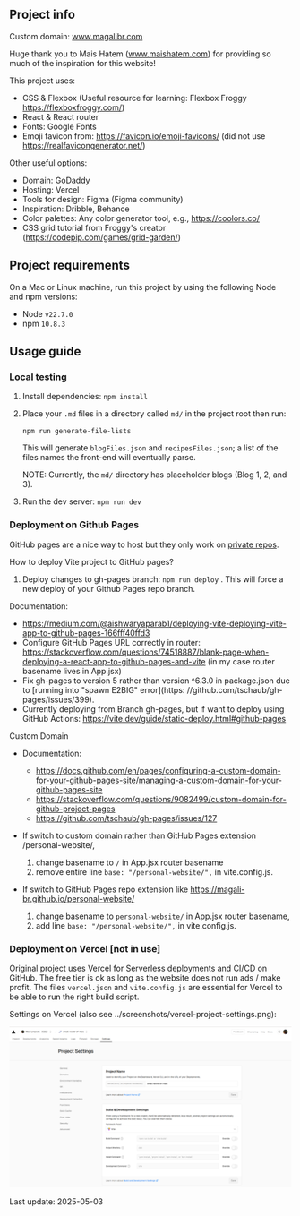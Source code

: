 ## Project info

Custom domain: www.magalibr.com

Huge thank you to Mais Hatem (www.maishatem.com) for providing so much of the inspiration for this website!

This project uses:
- CSS & Flexbox (Useful resource for learning: Flexbox Froggy https://flexboxfroggy.com/)
- React & React router
- Fonts: Google Fonts
- Emoji favicon from: https://favicon.io/emoji-favicons/ (did not use https://realfavicongenerator.net/)

Other useful options:
- Domain: GoDaddy
- Hosting: Vercel
- Tools for design: Figma (Figma community)
- Inspiration: Dribble, Behance
- Color palettes: Any color generator tool, e.g., https://coolors.co/ 
- CSS grid tutorial from Froggy's creator (https://codepip.com/games/grid-garden/)

## Project requirements

On a Mac or Linux machine, run this project by using the following Node and npm versions:
* Node `v22.7.0`
* npm `10.8.3`

## Usage guide

### Local testing

1. Install dependencies: `npm install`
1. Place your `.md` files in a directory called `md/` in the project root then run:

    ```
    npm run generate-file-lists
    ```
    This will generate `blogFiles.json` and `recipesFiles.json`; a list of the files names the front-end will eventually parse. 

    NOTE: Currently, the `md/` directory has placeholder blogs (Blog 1, 2, and 3).

1. Run the dev server: `npm run dev`

### Deployment on Github Pages

GitHub pages are a nice way to host but they only work on [private repos](https://docs.github.com/en/pages/getting-started-with-github-pages/about-github-pages).

How to deploy Vite project to GitHub pages? 
1. Deploy changes to gh-pages branch: `npm run deploy` . This will force a new deploy of your Github Pages repo branch.

Documentation:
* https://medium.com/@aishwaryaparab1/deploying-vite-deploying-vite-app-to-github-pages-166fff40ffd3
* Configure GitHub Pages URL correctly in router: https://stackoverflow.com/questions/74518887/blank-page-when-deploying-a-react-app-to-github-pages-and-vite (in my case router basename lives in App.jsx)
* Fix gh-pages to version 5 rather than version ^6.3.0 in package.json due to [running into  "spawn E2BIG" error](https: //github.com/tschaub/gh-pages/issues/399).
* Currently deploying from Branch gh-pages, but if want to deploy using GitHub Actions: https://vite.dev/guide/static-deploy.html#github-pages

Custom Domain
* Documentation: 
  * https://docs.github.com/en/pages/configuring-a-custom-domain-for-your-github-pages-site/managing-a-custom-domain-for-your-github-pages-site 
  * https://stackoverflow.com/questions/9082499/custom-domain-for-github-project-pages 
  * https://github.com/tschaub/gh-pages/issues/127
* If switch to custom domain rather than GitHub Pages extension /personal-website/, 
  1. change basename to `/` in App.jsx router basename
  1. remove entire line `base: "/personal-website/",` in vite.config.js. 
  

* If switch to GitHub Pages repo extension like https://magali-br.github.io/personal-website/
  1. change basename to `personal-website/` in App.jsx router basename, 
  1. add line `base: "/personal-website/",` in vite.config.js. 
  

### Deployment on Vercel [not in use]

Original project uses Vercel for Serverless deployments and CI/CD on GitHub. The free tier is ok as long as the website does not run ads / make profit.
The files `vercel.json` and `vite.config.js` are essential for Vercel to be able to run the right build script.

Settings on Vercel (also see ../screenshots/vercel-project-settings.png):

<p float="left">
  <img src="screenshots/vercel-project-settings.png" width="700" />
</p>



Last update: 2025-05-03






